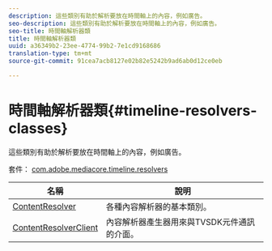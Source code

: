 ```yaml
---
description: 這些類別有助於解析要放在時間軸上的內容，例如廣告。
seo-description: 這些類別有助於解析要放在時間軸上的內容，例如廣告。
seo-title: 時間軸解析器類
title: 時間軸解析器類
uuid: a36349b2-23ee-4774-99b2-7e1cd9168686
translation-type: tm+mt
source-git-commit: 91cea7acb8127e02b82e5242b9ad6ab0d12ce0eb

---
```



# 時間軸解析器類{#timeline-resolvers-classes}

這些類別有助於解析要放在時間軸上的內容，例如廣告。

套件： [com.adobe.mediacore.timeline.resolvers](https://help.adobe.com/en_US/primetime/api/psdk/asdoc-dhls_1.4/com/adobe/mediacore/timeline/resolvers/package-detail.html)

| 名稱 | 說明 |
|---|---|
| [ContentResolver](https://help.adobe.com/en_US/primetime/api/psdk/asdoc-dhls_1.4/com/adobe/mediacore/timeline/resolvers/ContentResolver.html) | 各種內容解析器的基本類別。 |
| [ContentResolverClient](https://help.adobe.com/en_US/primetime/api/psdk/asdoc-dhls_1.4/com/adobe/mediacore/timeline/resolvers/ContentResolverClient.html) | 內容解析器產生器用來與TVSDK元件通訊的介面。 |